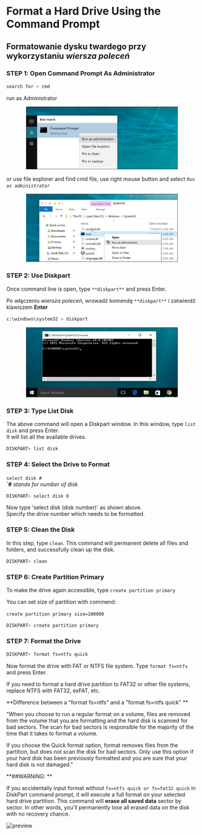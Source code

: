 # Format a Hard Drive Using the Command Prompt 

## Formatowanie dysku twardego przy wykorzystaniu *wiersza poleceń*

<!-- ...trying to figure out how it is working -->

### STEP 1: Open Command Prompt As Administrator

```bash
search for > cmd
```

run as Administrator

<p align="center">
    <img width="400px" src="https://raw.githubusercontent.com/pajlotapps/diskpart/main/src/asAdmin.jpg" alt="run as administrator">
</p>

or use file explorer and find cmd file, use right mouse button and select *`Run as administrator`*

<p align="center">
    <img width="400px" src="https://raw.githubusercontent.com/pajlotapps/diskpart/main/src/asAdmin2.jpg" alt="run as administrator">
</p>

### STEP 2: Use Diskpart

Once command line is open, type `**diskpart**` and press Enter.

Po włączeniu *wiersza poleceń*, wrowadź komendę `**diskpart**` i zatwierdź klawiszem **Enter**

```bash
c:\windows\system32 > diskpart
```
<p align="center">
    <img width="400px" src="https://raw.githubusercontent.com/pajlotapps/diskpart/main/src/cmd.jpg" alt="cmd">
</p>


### STEP 3: Type List Disk

The above command will open a Diskpart window. In this window, type `list disk` and press Enter. <br>
It will list all the available drives.


```bash
DISKPART> list disk
```

### STEP 4: Select the Drive to Format

`select disk #` <br>
**`#** *stands for number of disk*


```bash
DISKPART> select disk 0
```

Now type 'select disk (disk number)' as shown above. <br>
Specify the drive number which needs to be formatted.


### STEP 5: Clean the Disk

In this step, type `clean`. This command will permanent delete all files and folders, and successfully clean up the disk.

```bash
DISKPART> clean
```

### STEP 6: Create Partition Primary


To make the drive again accessible, type `create partition primary`

You can set size of partition with commend:

`create partition primary size=100000`


```bash
DISKPART> create partition primary
```

### STEP 7: Format the Drive

```bash
DISKPART> format fs=ntfs quick
```

Now format the drive with FAT or NTFS file system. Type `format fs=ntfs` and press Enter.

If you need to format a hard drive partition to FAT32 or other file systems, replace NTFS with FAT32, exFAT, etc.

**Difference between a "format fs=ntfs" and a "format fs=ntfs quick" **

"When you choose to run a regular format on a volume, files are removed from the volume that you are formatting and the hard disk is scanned for bad sectors. The scan for bad sectors is responsible for the majority of the time that it takes to format a volume.

If you choose the Quick format option, format removes files from the partition, but does not scan the disk for bad sectors. Only use this option if your hard disk has been previously formatted and you are sure that your hard disk is not damaged."


**##WARNING: **

If you accidentally input format without `fs=ntfs quick or fs=fat32 quick` in DiskPart command prompt, it will execute a full format on your selected hard drive partition.
This command will **erase all saved data** sector by sector. In other words, you'll permanently lose all erased data on the disk with no recovery chance.




![preview][test-url]


<!-- Linki -->
[test-url]: http://pajlot.pl